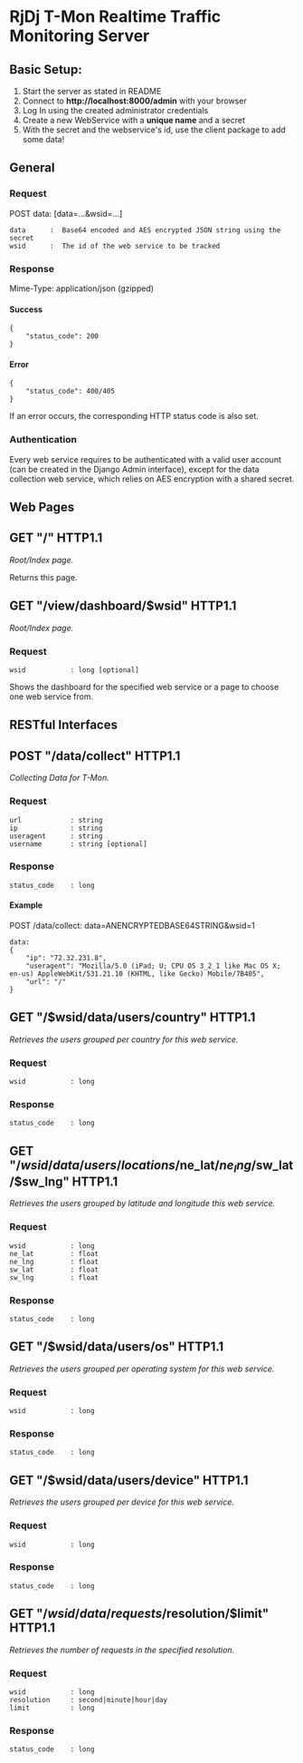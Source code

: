 RjDj T-Mon Realtime Traffic Monitoring Server
=============================================================================

## Basic Setup:

1. Start the server as stated in README
2. Connect to __http://localhost:8000/admin__ with your browser
3. Log In using the created administrator credentials
4. Create a new WebService with a __unique name__ and a secret
5. With the secret and the webservice's id, use the client package to add some data!

## General

### Request
POST data: [data=...&wsid=...]

    data      :  Base64 encoded and AES encrypted JSON string using the secret
    wsid      :  The id of the web service to be tracked

### Response
Mime-Type: application/json (gzipped)

#### Success
    {
	    "status_code": 200
    }

#### Error
    {
		"status_code": 400/405
    }

If an error occurs, the corresponding HTTP status code is also set.

### Authentication

Every web service requires to be authenticated with a valid user account (can be created in the Django Admin interface), except for the data collection web service, which relies on AES encryption with a shared secret.

## Web Pages

GET "/" HTTP1.1
-----------------------------------------------------------------------------
_Root/Index page._

Returns this page.

GET "/view/dashboard/$wsid" HTTP1.1
-----------------------------------------------------------------------------
_Root/Index page._

### Request
    wsid           : long [optional]

Shows the dashboard for the specified web service or a page to choose one web service from.


## RESTful Interfaces

POST "/data/collect" HTTP1.1
-----------------------------------------------------------------------------
_Collecting Data for T-Mon._

### Request
    url            : string
    ip             : string
    useragent      : string
    username       : string [optional] 

### Response
    status_code    : long
    
#### Example

POST /data/collect: data=ANENCRYPTEDBASE64STRING&wsid=1

    data: 
    {
        "ip": "72.32.231.8",
        "useragent": "Mozilla/5.0 (iPad; U; CPU OS 3_2_1 like Mac OS X; en-us) AppleWebKit/531.21.10 (KHTML, like Gecko) Mobile/7B405", 
        "url": "/" 
    }

GET "/$wsid/data/users/country" HTTP1.1
-----------------------------------------------------------------------------
_Retrieves the users grouped per country for this web service._

### Request
    wsid           : long

### Response
    status_code    : long

GET "/$wsid/data/users/locations/$ne_lat/$ne_lng/$sw_lat/$sw_lng" HTTP1.1
-----------------------------------------------------------------------------
_Retrieves the users grouped by latitude and longitude this web service._

### Request
    wsid           : long
    ne_lat         : float 
    ne_lng         : float
    sw_lat         : float
    sw_lng         : float

### Response
    status_code    : long
    
GET "/$wsid/data/users/os" HTTP1.1
-----------------------------------------------------------------------------
_Retrieves the users grouped per operating system for this web service._

### Request
    wsid           : long

### Response
    status_code    : long
    
GET "/$wsid/data/users/device" HTTP1.1
-----------------------------------------------------------------------------
_Retrieves the users grouped per device for this web service._

### Request
    wsid           : long

### Response
    status_code    : long
    
GET "/$wsid/data/requests/$resolution/$limit" HTTP1.1
-----------------------------------------------------------------------------
_Retrieves the number of requests in the specified resolution._

### Request
    wsid           : long
    resolution     : second|minute|hour|day
    limit          : long

### Response
    status_code    : long
